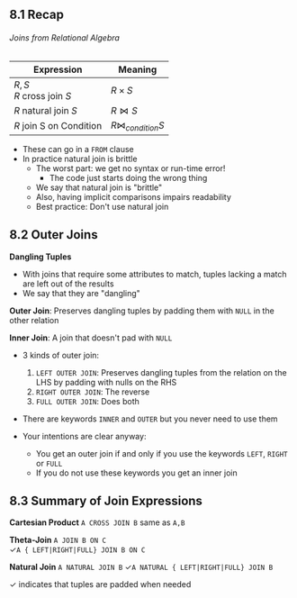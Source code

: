 ## 8.1 Recap
###### Joins from Relational Algebra
| Expression | Meaning |
| ---- | ---- |
| $R, S$<br>$R \text{ cross join } S$ | $R \times S$ |
| $R \text{ natural join } S$ | $R \bowtie S$ |
| $R \text{ join S on Condition}$ | $R \bowtie_{condition} S$ |
- These can go in a `FROM` clause
- In practice natural join is brittle
	- The worst part: we get no syntax or run-time error!
		- The code just starts doing the wrong thing
	- We say that natural join is "brittle"
	- Also, having implicit comparisons impairs readability
	- Best practice: Don't use natural join
## 8.2 Outer Joins
**Dangling Tuples**
- With joins that require some attributes to match, tuples lacking a match are left out of the results
- We say that they are "dangling"

**Outer Join**: Preserves dangling tuples by padding them with `NULL` in the other relation

**Inner Join**: A join that doesn't pad with `NULL`

- 3 kinds of outer join:
	1. `LEFT OUTER JOIN`: Preserves dangling tuples from the relation on the LHS by padding with nulls on the RHS
	2. `RIGHT OUTER JOIN`: The reverse
	3. `FULL OUTER JOIN`: Does both

- There are keywords `INNER` and `OUTER` but you never need to use them
- Your intentions are clear anyway:
	- You get an outer join if and only if you use the keywords `LEFT`, `RIGHT` or `FULL`
	- If you do not use these keywords you get an inner join

## 8.3 Summary of Join Expressions
**Cartesian Product**
`A CROSS JOIN B` same as `A,B`

**Theta-Join**
`A JOIN B ON C`  
✓`A { LEFT|RIGHT|FULL} JOIN B ON C`

**Natural Join**
`A NATURAL JOIN B` 
✓`A NATURAL { LEFT|RIGHT|FULL} JOIN B`

✓ indicates that tuples are padded when needed